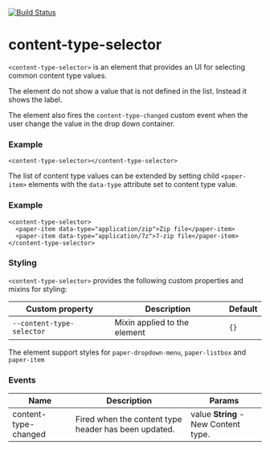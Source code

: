 [![Build Status](https://travis-ci.org/advanced-rest-client/content-type-selector.svg?branch=stage)](https://travis-ci.org/advanced-rest-client/content-type-selector)  

# content-type-selector

`<content-type-selector>` is an element that provides an UI for selecting common content type values.

The element do not show a value that is not defined in the list. Instead it shows the label.

The element also fires the `content-type-changed` custom event when the user change the value
in the drop down container.

### Example
```
<content-type-selector></content-type-selector>
```

The list of content type values can be extended by setting child `<paper-item>` elements with the
`data-type` attribute set to content type value.

### Example
```
<content-type-selector>
  <paper-item data-type="application/zip">Zip file</paper-item>
  <paper-item data-type="application/7z">7-zip file</paper-item>
</content-type-selector>
```

### Styling
`<content-type-selector>` provides the following custom properties and mixins for styling:

Custom property | Description | Default
----------------|-------------|----------
`--content-type-selector` | Mixin applied to the element | `{}`

The element support styles for `paper-dropdown-menu`, `paper-listbox` and `paper-item`



### Events
| Name | Description | Params |
| --- | --- | --- |
| content-type-changed | Fired when the content type header has been updated. | value **String** - New Content type. |
